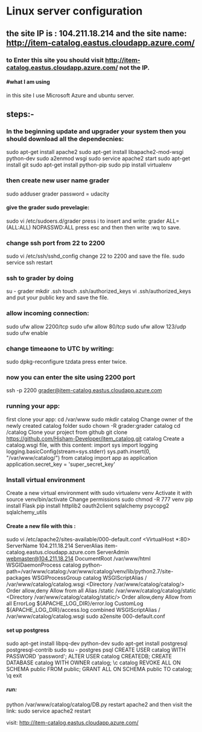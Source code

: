 #  Linux server configuration
## the site IP is : 104.211.18.214 and the site name: http://item-catalog.eastus.cloudapp.azure.com/
### to Enter this site you should visit http://item-catalog.eastus.cloudapp.azure.com/ not the IP. 
#### #what I am using 
in this site I use Microsoft Azure and ubuntu server.
## steps:-
### In the beginning update and upgrader your system then you should download all the dependecnies:
sudo apt-get install apache2
sudo apt-get install libapache2-mod-wsgi python-dev
sudo a2enmod wsgi
sudo service apache2 start
sudo apt-get install git
sudo apt-get install python-pip
sudo pip install virtualenv
### then create new user name grader 
sudo adduser grader 
password = udacity
#### give the grader sudo prevelagie:
sudo vi /etc/sudoers.d/grader
press i to insert and write: grader ALL=(ALL:ALL) NOPASSWD:ALL 
press esc and then then write :wq to save.
### change ssh port from 22 to 2200 
sudo vi /etc/ssh/sshd_config
change 22 to 2200 and save the file.
sudo service ssh restart
### ssh to grader by doing 
su - grader
mkdir .ssh
touch .ssh/authorized_keys
vi .ssh/authorized_keys and put your public key and save the file.
### allow incoming connection: 
sudo ufw allow 2200/tcp
sudo ufw allow 80/tcp
sudo ufw allow 123/udp
sudo ufw enable
### change timeaone to UTC by writing: 
sudo dpkg-reconfigure tzdata
press enter twice. 
### now you can enter the site using 2200 port 
ssh -p 2200 grader@item-catalog.eastus.cloudapp.azure.com
### running your app:
first clone your app:
cd /var/www
sudo mkdir catalog
Change owner of the newly created catalog folder sudo chown -R grader:grader catalog
cd /catalog
Clone your project from github git clone https://github.com/Hisham-Developer/item_catalog.git catalog
Create a catalog.wsgi file, with this content:
import sys
import logging
logging.basicConfig(stream=sys.stderr)
sys.path.insert(0, "/var/www/catalog/")
from catalog import app as application
application.secret_key = 'super_secret_key'
### Install virtual environment
Create a new virtual environment with sudo virtualenv venv
Activate it with
source venv/bin/activate
Change permissions sudo chmod -R 777 venv
pip install Flask
pip install httplib2 oauth2client sqlalchemy psycopg2 sqlalchemy_utils
#### Create a new file with this : 
sudo vi /etc/apache2/sites-available/000-default.conf
<VirtualHost *:80>
	ServerName 104.211.18.214
	ServerAlias item-catalog.eastus.cloudapp.azure.com
	ServerAdmin webmaster@104.211.18.214
	DocumentRoot /var/www/html
	WSGIDaemonProcess catalog python-path=/var/www/catalog:/var/www/catalog/venv/lib/python2.7/site-packages
	WSGIProcessGroup catalog
        WSGIScriptAlias / /var/www/catalog/catalog.wsgi
        <Directory /var/www/catalog/catalog/>
            Order allow,deny
            Allow from all
        </Directory>
        Alias /static /var/www/catalog/catalog/static
        <Directory /var/www/catalog/catalog/static/>
            Order allow,deny
            Allow from all
    	</Directory>
	ErrorLog ${APACHE_LOG_DIR}/error.log
	CustomLog ${APACHE_LOG_DIR}/access.log combined
	WSGIScriptAlias / /var/www/catalog/catalog.wsgi
</VirtualHost>
 sudo a2ensite 000-default.conf
 #### set up postgress 
sudo apt-get install libpq-dev python-dev
sudo apt-get install postgresql postgresql-contrib
sudo su - postgres
psql
CREATE USER catalog WITH PASSWORD 'password';
ALTER USER catalog CREATEDB;
CREATE DATABASE catalog WITH OWNER catalog;
\c catalog
REVOKE ALL ON SCHEMA public FROM public;
GRANT ALL ON SCHEMA public TO catalog;
\q
exit
##### run:
python /var/www/catalog/catalog/DB.py
restart apache2 and then visit the link:
sudo service apache2 restart

visit: 
http://item-catalog.eastus.cloudapp.azure.com/
